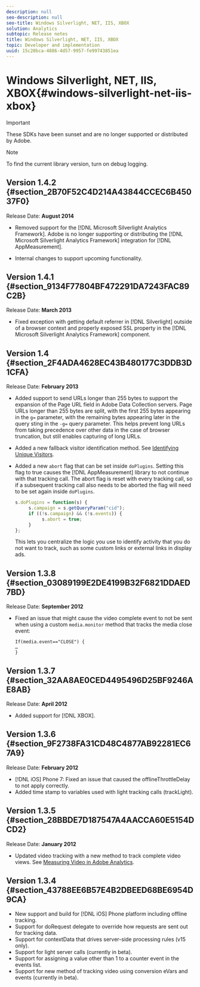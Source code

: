 ```yaml
---
description: null
seo-description: null
seo-title: Windows Silverlight, NET, IIS, XBOX
solution: Analytics
subtopic: Release notes
title: Windows Silverlight, NET, IIS, XBOX
topic: Developer and implementation
uuid: 15c20bca-4886-4d57-9957-fe99743851ea
---
```


# Windows Silverlight, NET, IIS, XBOX{#windows-silverlight-net-iis-xbox}

>[!IMPORTANT]
>
>These SDKs have been sunset and are no longer supported or distributed by Adobe.

>[!NOTE]
>
>To find the current library version, turn on debug logging.

## Version 1.4.2 {#section_2B70F52C4D214A43844CCEC6B45037F0}

Release Date: **August 2014**

* Removed support for the [!DNL Microsoft Silverlight Analytics Framework]. Adobe is no longer supporting or distributing the [!DNL Microsoft Silverlight Analytics Framework] integration for [!DNL AppMeasurement]. 

* Internal changes to support upcoming functionality.

## Version 1.4.1 {#section_9134F77804BF472291DA7243FAC89C2B}

Release Date: **March 2013**

* Fixed exception with getting default referrer in [!DNL Silverlight] outside of a browser context and properly exposed SSL property in the [!DNL Microsoft Silverlight Analytics Framework] component.

## Version 1.4 {#section_2F4ADA4628EC43B480177C3DDB3D1CFA}

Release Date: **February 2013**

* Added support to send URLs longer than 255 bytes to support the expansion of the Page URL field in Adobe Data Collection servers. Page URLs longer than 255 bytes are split, with the first 255 bytes appearing in the `g=` parameter, with the remaining bytes appearing later in the query sting in the `-g=` query parameter. This helps prevent long URLs from taking precedence over other data in the case of browser truncation, but still enables capturing of long URLs. 

* Added a new fallback visitor identification method. See [Identifying Unique Visitors](https://marketing.adobe.com/resources/help/en_US/sc/implement/c_identifying_unique_visitors.html). 
* Added a new `abort` flag that can be set inside `doPlugins`. Setting this flag to true causes the [!DNL AppMeasurement] library to not continue with that tracking call. The abort flag is reset with every tracking call, so if a subsequent tracking call also needs to be aborted the flag will need to be set again inside `doPlugins`. 

  ```js
  s.doPlugins = function(s) { 
       s.campaign = s.getQueryParam("cid"); 
       if ((!s.campaign) && (!s.events)) { 
            s.abort = true; 
       } 
  };
  ```

  This lets you centralize the logic you use to identify activity that you do not want to track, such as some custom links or external links in display ads.

## Version 1.3.8 {#section_03089199E2DE4199B32F6821DDAED7BD}

Release Date: **September 2012**

* Fixed an issue that might cause the video complete event to not be sent when using a custom `media.monitor` method that tracks the media close event: 

  ```
  If(media.event=="CLOSE") { 
  … 
  } 
  
  ```

## Version 1.3.7 {#section_32AA8AE0CED4495496D25BF9246AE8AB}

Release Date: **April 2012**

* Added support for [!DNL XBOX].

## Version 1.3.6 {#section_9F2738FA31CD48C4877AB92281EC67A9}

Release Date: **February 2012**

* [!DNL iOS] Phone 7: Fixed an issue that caused the offlineThrottleDelay to not apply correctly. 
* Added time stamp to variables used with light tracking calls (trackLight).

## Version 1.3.5 {#section_28BBDE7D187547A4AACCA60E5154DCD2}

Release Date: **January 2012**

* Updated video tracking with a new method to track complete video views. See [Measuring Video in Adobe Analytics](https://marketing.adobe.com/resources/help/en_US/sc/appmeasurement/video/index.html).

## Version 1.3.4 {#section_43788EE6B57E4B2DBEED68BE6954D9CA}

* New support and build for [!DNL iOS] Phone platform including offline tracking. 
* Support for doRequest delegate to override how requests are sent out for tracking data. 
* Support for contextData that drives server-side processing rules (v15 only). 
* Support for light server calls (currently in beta). 
* Support for assigning a value other than 1 to a counter event in the events list. 
* Support for new method of tracking video using conversion eVars and events (currently in beta).

